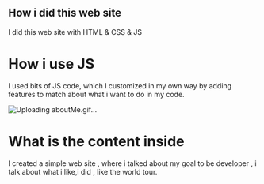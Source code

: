 ## How i did this web site

I did this web site with HTML & CSS & JS

# How i use JS
I used bits of JS code, which I customized in my own way by adding features to match about what i want to do in my code.

![Uploading aboutMe.gif…]()


# What is the content inside
I created a simple web site , where i talked about my goal to be developer , i talk about what i like,i did , like the world tour.

